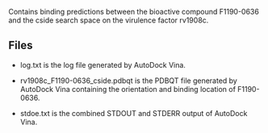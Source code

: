 Contains binding predictions between the bioactive compound F1190-0636 and the cside search space on the virulence factor rv1908c.

## Files

- log.txt is the log file generated by AutoDock Vina.

- rv1908c_F1190-0636_cside.pdbqt is the PDBQT file generated by AutoDock Vina containing the orientation and binding location of F1190-0636.

- stdoe.txt is the combined STDOUT and STDERR output of AutoDock Vina.

